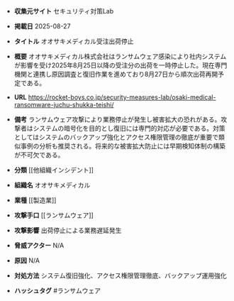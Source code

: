 - **収集元サイト**
セキュリティ対策Lab

- **掲載日**
2025-08-27

- **タイトル**
オオサキメディカル受注出荷停止

- **概要**
オオサキメディカル株式会社はランサムウェア感染により社内システムが影響を受け2025年8月25日以降の受注分の出荷を一時停止した。現在専門機関と連携し原因調査と復旧作業を進めており8月27日から順次出荷再開予定である。

- **URL**
https://rocket-boys.co.jp/security-measures-lab/osaki-medical-ransomware-juchu-shukka-teishi/

- **備考**
ランサムウェア攻撃により業務停止が発生し被害拡大の恐れがある。攻撃者はシステムの暗号化を目的とし復旧には専門的対応が必要である。対策としてはシステムのバックアップ強化とアクセス権限管理の徹底が重要で類似事例の分析も推奨される。将来的な被害拡大防止には早期検知体制の構築が不可欠である。

- **分類**
[[他組織インシデント]]

- **組織名**
オオサキメディカル

- **業種**
[[製造業]]

- **攻撃手口**
[[ランサムウェア]]

- **攻撃影響**
出荷停止による業務遅延発生

- **脅威アクター**
N/A

- **原因**
N/A

- **対処方法**
システム復旧強化、アクセス権限管理徹底、バックアップ運用強化

- **ハッシュタグ**
#ランサムウェア
